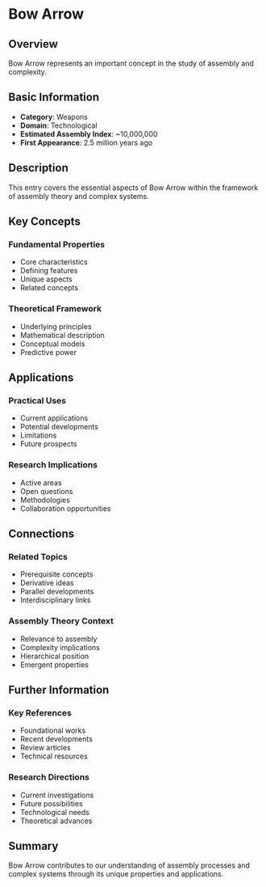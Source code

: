 # Bow Arrow

## Overview

Bow Arrow represents an important concept in the study of assembly and complexity.

## Basic Information

- **Category**: Weapons
- **Domain**: Technological
- **Estimated Assembly Index**: ~10,000,000
- **First Appearance**: 2.5 million years ago

## Description

This entry covers the essential aspects of Bow Arrow within the framework of assembly theory and complex systems.

## Key Concepts

### Fundamental Properties
- Core characteristics
- Defining features
- Unique aspects
- Related concepts

### Theoretical Framework
- Underlying principles
- Mathematical description
- Conceptual models
- Predictive power

## Applications

### Practical Uses
- Current applications
- Potential developments
- Limitations
- Future prospects

### Research Implications
- Active areas
- Open questions
- Methodologies
- Collaboration opportunities

## Connections

### Related Topics
- Prerequisite concepts
- Derivative ideas
- Parallel developments
- Interdisciplinary links

### Assembly Theory Context
- Relevance to assembly
- Complexity implications
- Hierarchical position
- Emergent properties

## Further Information

### Key References
- Foundational works
- Recent developments
- Review articles
- Technical resources

### Research Directions
- Current investigations
- Future possibilities
- Technological needs
- Theoretical advances

## Summary

Bow Arrow contributes to our understanding of assembly processes and complex systems through its unique properties and applications.
